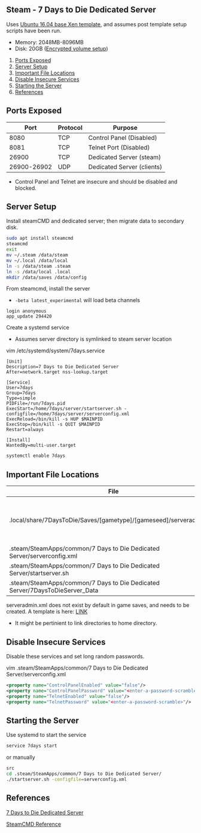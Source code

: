 Steam - 7 Days to Die Dedicated Server
--------------------------------------
Uses [Ubuntu 16.04 base Xen template](../../../oparating-systems/ubuntu/ubuntu-server.md), and
assumes post template setup scripts have been run.

* Memory: 2048MB-8096MB
* Disk: 20GB ([Encrypted volume setup](../../../oparating-systems/ubuntu/ubuntu-server.md#creating-an-encrypted-volume))

1. [Ports Exposed](#ports-exposed)
1. [Server Setup](#server-setup)
1. [Important File Locations](#important-file-locations)
1. [Disable Insecure Services](#disable-insecure-services)
1. [Starting the Server](#starting-the-server)
1. [References](#references)

Ports Exposed
-------------

| Port        | Protocol |Purpose                     |
|-------------|----------|----------------------------|
| 8080        | TCP      | Control Panel (Disabled)   |
| 8081        | TCP      | Telnet Port (Disabled)     |
| 26900       | TCP      | Dedicated Server (steam)   |
| 26900-26902 | UDP      | Dedicated Server (clients) |
* Control Panel and Telnet are insecure and should be
  disabled and blocked.

Server Setup
-------------
Install steamCMD and dedicated server; then migrate data to secondary disk.

```bash
sudo apt install steamcmd
steamcmd
exit
mv ~/.steam /data/steam
mv ~/.local /data/local
ln -s /data/steam .steam
ln -s /data/local .local
mkdir /data/saves /data/config
```

From steamcmd, install the server
* `-beta latest_experimental` will load beta channels
```steam
login anonymous
app_update 294420
```

Create a systemd service
* Assumes server directory is symlinked to steam server location

vim /etc/systemd/system/7days.service
```systemd
[Unit]
Description=7 Days to Die Dedicated Server
After=network.target nss-lookup.target

[Service]
User=7days
Group=7days
Type=simple
PIDFile=/run/7days.pid
ExecStart=/home/7days/server/startserver.sh -configfile=/home/7days/server/serverconfig.xml
ExecReload=/bin/kill -s HUP $MAINPID
ExecStop=/bin/kill -s QUIT $MAINPID
Restart=always

[Install]
WantedBy=multi-user.target
```
```bash
systemctl enable 7days
```

Important File Locations
------------------------

| File                                                                         | Purpose                                                   |
|------------------------------------------------------------------------------|-----------------------------------------------------------|
| .local/share/7DaysToDie/Saves/[gametype]/[gameseed]/serveradmin.xml          | defines user bans, whitelists, admins and server commands |
| .steam/SteamApps/common/7 Days to Die Dedicated Server/serverconfig.xml      | server configuration                                      |
| .steam/SteamApps/common/7 Days to Die Dedicated Server/startserver.sh        | starts server                                             |
| .steam/SteamApps/common/7 Days to Die Dedicated Server/7DaysToDieServer_Data | server logs                                               |

serveradmin.xml does not exist by default in game saves, and needs to be
created. A template is here: [LINK](serveradmin.xml)
* It might be pertinient to link directories to home directory.

Disable Insecure Services
-------------------------
Disable these services and set long random passwords.

vim .steam/SteamApps/common/7 Days to Die Dedicated Server/serverconfig.xml
```xml
<property name="ControlPanelEnabled" value="false"/>
<property name="ControlPanelPassword" value="<enter-a-password-scramble>"/>
<property name="TelnetEnabled" value="false"/>
<property name="TelnetPassword" value="<enter-a-password-scramble>"/>
```

Starting the Server
-------------------
Use systemd to start the service
```bash
service 7days start
```

or manually
```bash
src
cd .steam/SteamApps/common/7 Days to Die Dedicated Server/
./startserver.sh -configfile=serverconfig.xml
```

References
----------
[7 Days to Die Dedicated Server][1]

[SteamCMD Reference][2]

[1]: https://developer.valvesoftware.com/wiki/7_Days_to_Die_Dedicated_Server#Installation
[2]: https://developer.valvesoftware.com/wiki/SteamCMD
